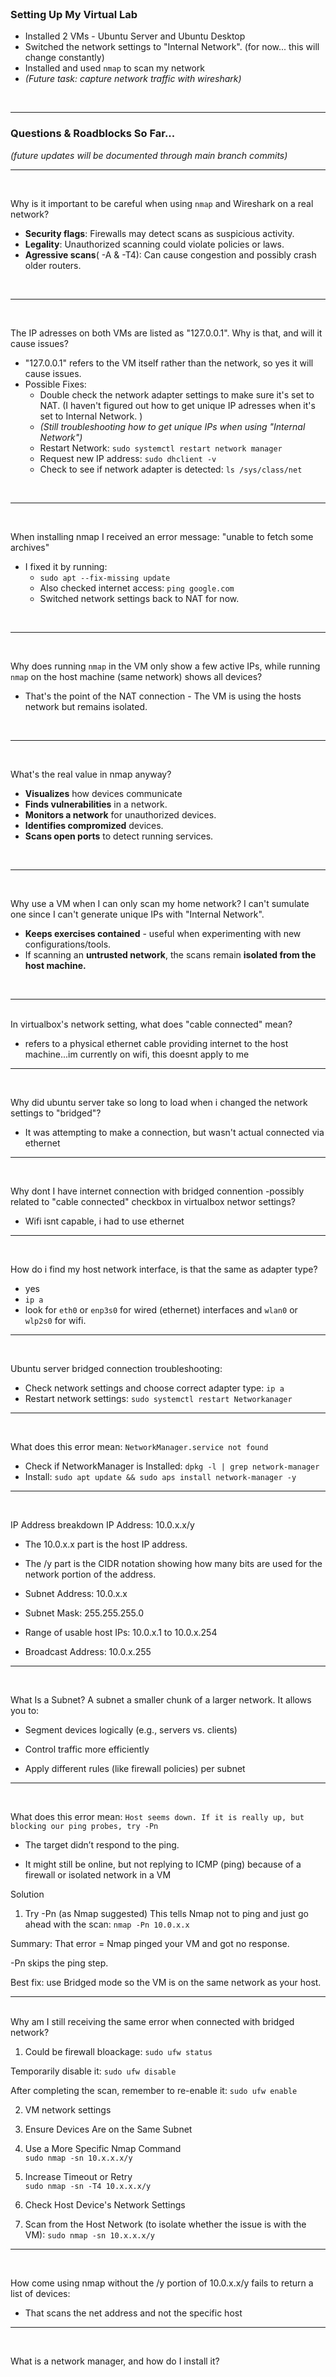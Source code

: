 <br>

### Setting Up My Virtual Lab

- Installed 2 VMs - Ubuntu Server and Ubuntu Desktop
- Switched the network settings to "Internal Network". (for now... this will change constantly)
- Installed and used `nmap` to scan my network
- *(Future task: capture network traffic with wireshark)*
<br>

***


### Questions & Roadblocks So Far...

*(future updates will be documented through main branch commits)*
<br>

***

<br>

Why is it important to be careful when using `nmap` and Wireshark on a real network?
- **Security flags**: Firewalls may detect scans as suspicious activity.
- **Legality**: Unauthorized scanning could violate policies or laws.
- **Agressive scans**( -A & -T4): Can cause congestion and possibly crash older routers.
<br>

***

<br>

The IP adresses on both VMs are listed as "127.0.0.1". Why is that, and will it cause issues?
- "127.0.0.1" refers to the VM itself rather than the network, so yes it will cause issues.
- Possible Fixes:
	- Double check the network adapter settings to make sure it's set to NAT. (I haven't figured out how to get unique IP adresses when it's set to Internal Network. )
	- *(Still troubleshooting how to get unique IPs when using "Internal Network")*
	- Restart Network: `sudo systemctl restart network manager` 
	- Request new IP address: `sudo dhclient -v`
	- Check to see if network adapter is detected: `ls /sys/class/net`
<br>

***

<br>

When installing nmap I received an error message: "unable to fetch some archives"

- I fixed it by running:
	- `sudo apt --fix-missing update`
	- Also checked internet access: `ping google.com`
	- Switched network settings back to NAT for now.
<br>

***

<br>

Why does running `nmap` in the VM only show a few active IPs, while running `nmap` on the host machine (same network) shows all devices?

- That's the point of the NAT connection - The VM is using the hosts network but remains isolated.
<br>

***

<br>

What's the real value in nmap anyway?

-  **Visualizes** how devices communicate
- **Finds vulnerabilities** in a network.
- **Monitors a network** for unauthorized devices.
- **Identifies compromized** devices.
- **Scans open ports** to detect running services.
<br>

***

<br>

Why use a VM when I can only scan my home network? I can't sumulate one since I can't generate unique IPs with "Internal Network".

- **Keeps exercises contained** - useful when experimenting with new configurations/tools.
- If scanning an **untrusted network**, the scans remain **isolated from the host machine.**

<br>

***

<br>
In virtualbox's network setting, what does "cable connected" mean?

- refers to a physical ethernet cable providing internet to the host machine...im currently on wifi, this doesnt apply to me
***
<br>

Why did ubuntu server take so long to load when i changed the network settings to "bridged"? 
- It was attempting to make a connection, but wasn't actual connected via ethernet

***
<br>

Why dont I have internet connection with bridged connention  -possibly related to "cable connected" checkbox in virtualbox networ settings?
- Wifi isnt capable, i had to use ethernet

***
<br>

How do i find my host network interface, is that the same as adapter type?

- yes
 - `ip a`
 - look for `eth0` or `enp3s0` for wired (ethernet) interfaces and `wlan0` or `wlp2s0` for wifi. 

***
<br>

Ubuntu server bridged connection troubleshooting:
- Check network settings and choose correct adapter type: `ip a`
 - Restart network settings: `sudo systemctl restart Networkanager`

***
<br>

What does this error mean:
`NetworkManager.service not found`
- Check if NetworkManager is Installed: `dpkg -l | grep network-manager`
- Install: `sudo apt update && sudo aps install network-manager -y`

***
<br>

IP Address breakdown
IP Address: 10.0.x.x/y
- The 10.0.x.x part is the host IP address.

- The /y part is the CIDR notation showing how many bits are used for the network portion of the address.

- Subnet Address: 10.0.x.x

- Subnet Mask: 255.255.255.0

- Range of usable host IPs: 10.0.x.1 to 10.0.x.254

- Broadcast Address: 10.0.x.255
***
<br>

What Is a Subnet?
A subnet a smaller chunk of a larger network. It allows you to:

- Segment devices logically (e.g., servers vs. clients)

- Control traffic more efficiently

- Apply different rules (like firewall policies) per subnet

***
<br>

What does this error mean:
`Host seems down. If it is really up, but blocking our ping probes, try -Pn`

- The target didn’t respond to the ping.

- It might still be online, but not replying to ICMP (ping) because of a firewall or isolated network in a VM

Solution
1. Try -Pn (as Nmap suggested)
This tells Nmap not to ping and just go ahead with the scan: `nmap -Pn 10.0.x.x`

Summary:
That error = Nmap pinged your VM and got no response.

-Pn skips the ping step.

Best fix: use Bridged mode so the VM is on the same network as your host.
***
<br>
Why am I still receiving the same error when connected with bridged network?

1. Could be firewall bloackage:
   `sudo ufw status`

  Temporarily disable it:
   `sudo ufw disable`

   After completing the scan, remember to re-enable it:
   `sudo ufw enable`

2. VM network settings

3. Ensure Devices Are on the Same Subnet  

4. Use a More Specific Nmap Command  
   `sudo nmap -sn 10.x.x.x/y`

5. Increase Timeout or Retry  
   `sudo nmap -sn -T4 10.x.x.x/y`

6. Check Host Device's Network Settings  

7. Scan from the Host Network (to isolate whether the issue is with the VM):
   `sudo nmap -sn 10.x.x.x/y`

***
<br>

How come using nmap without the /y portion of 10.0.x.x/y fails to return a list of devices:

- That scans the net address and not the specific host
***
<br>

What is a network manager, and how do I install it?


